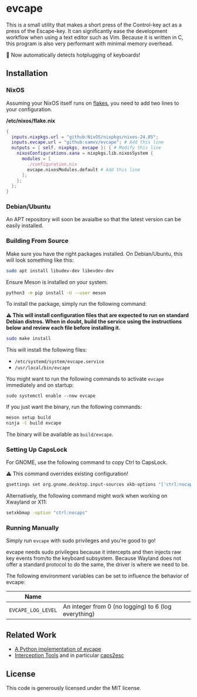 evcape
======

This is a small utility that makes a short press of the Control-key act as a
press of the Escape-key. It can significantly ease the development workflow
when using a text editor such as Vim. Because it is written in C, this program
is also very performant with minimal memory overhead.

🚀 Now automatically detects hotplugging of keyboards!

## Installation

### NixOS

Assuming your NixOS itself runs on [flakes], you need to add two lines to
your configuration.

**/etc/nixos/flake.nix**
```nix
{
  inputs.nixpkgs.url = "github:NixOS/nixpkgs/nixos-24.05";
  inputs.evcape.url = "github:samvv/evcape"; # Add this line
  outputs = { self, nixpkgs, evcape }: { # Modify this line
    nixosConfigurations.xana = nixpkgs.lib.nixosSystem {
      modules = [
        ./configuration.nix
        evcape.nixosModules.default # Add this line
      ];
    };
  };
}
```

[flakes]: https://nixos.wiki/wiki/Flakes

### Debian/Ubuntu

An APT repository will soon be avaialbe so that the latest version can be
easily installed.

### Building From Source

Make sure you have the right packages installed. On Debian/Ubuntu, this will
look something like this:

```sh
sudo apt install libudev-dev libevdev-dev
```

Ensure Meson is installed on your system. 

```sh
python3 -m pip install -U --user meson
```

To install the package, simply run the following command:

**⚠️ This will install configuration files that are expected to run on standard
Debian distros. When in doubt, build the service using the instructions below
and review each file before installing it.**

```sh
sudo make install
```

This will install the following files:

 - `/etc/systemd/system/evcape.service`
 - `/usr/local/bin/evcape`

You might want to run the following commands to activate `evcape` immediately
and on startup:

```
sudo systemctl enable --now evcape
```

If you just want the binary, run the following commands:

```sh
meson setup build
ninja -C build evcape
```

The binary will be available as `build/evcape`.

### Setting Up CapsLock

For GNOME, use the following command to copy Ctrl to CapsLock.

:warning: This command overrides existing configuration!

```bash
gsettings set org.gnome.desktop.input-sources xkb-options "['ctrl:nocaps']"
```

Alternatively, the following command might work when working on Xwayland or X11:

```bash
setxkbmap -option "ctrl:nocaps"
```

### Running Manually

Simply run `evcape` with sudo privileges and you're good to go!

evcape needs sudo privileges because it intercepts and then injects raw key
events from/to the keyboard subsystem. Because Wayland does not offer a
standard protocol to do the same, the driver is where we need to be.

The following environment variables can be set to influence the behavior of evcape:

| Name               |                                                      |
|--------------------|------------------------------------------------------|
| `EVCAPE_LOG_LEVEL` | An integer from 0 (no logging) to 6 (log everything) |

## Related Work

 - [A Python implementation of evcape](https://github.com/wbolster/evcape/)
 - [Interception Tools](https://gitlab.com/interception/linux/tools) and in particular [caps2esc](https://gitlab.com/interception/linux/plugins/caps2esc)

## License

This code is generously licensed under the MIT license.

